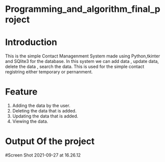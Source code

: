 # Programming_and_algorithm_final_project

# Introduction
   This is the simple Contact Managenment System made using Python,tkinter and SQlite3 for the database.
   In this system we can add data , update data, delete the data , search the data. This is used for the simple 
   contact registring either temporary or pernanment.

# Feature
1. Adding the data by the user.
2. Deleting the data that is added.
3. Updating the data that is added.
4. Viewing the data.


# Output Of the project

 #Screen Shot 2021-09-27 at 16.26.12

